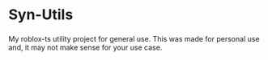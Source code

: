 # Syn-Utils
###
My roblox-ts utility project for general use. This was made for personal use and, it may not make sense for your use case.